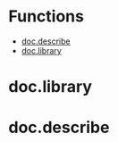 # Functions
- [doc.describe](doc.describe)
- [doc.library](doc.library)
# doc.library

# doc.describe

